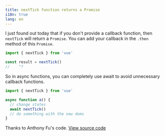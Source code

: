 ```yaml
---
title: nextTick function returns a Promise
i18n: true
lang: en
---
```


I just found out today that if you don't provide a callback function, then `nextTick` will return a `Promise`. You can add your callback in the `.then` method of this `Promise`.

```ts twoslash
import { nextTick } from 'vue'

const result = nextTick()
//    ^?

```

So in async functions, you can completely use await to avoid unnecessary callback functions.

```ts twoslash
import { nextTick } from 'vue'

async function a() {
  // change states
  await nextTick()
  // do something with the new doms
}
```

Thanks to Anthony Fu's code. [View source code](https://github.com/antfu/vite-plugin-inspect/blob/main/src/client/components/DiffEditor.vue#L64)
